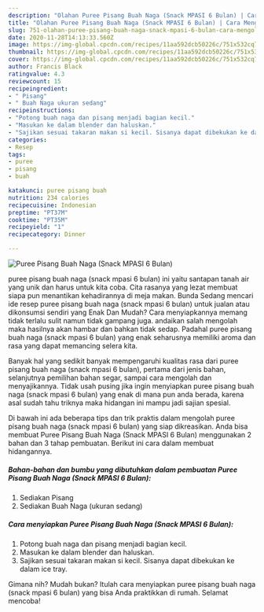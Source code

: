 ```yaml
---
description: "Olahan Puree Pisang Buah Naga (Snack MPASI 6 Bulan) | Cara Mengolah Puree Pisang Buah Naga (Snack MPASI 6 Bulan) Yang Bikin Ngiler"
title: "Olahan Puree Pisang Buah Naga (Snack MPASI 6 Bulan) | Cara Mengolah Puree Pisang Buah Naga (Snack MPASI 6 Bulan) Yang Bikin Ngiler"
slug: 751-olahan-puree-pisang-buah-naga-snack-mpasi-6-bulan-cara-mengolah-puree-pisang-buah-naga-snack-mpasi-6-bulan-yang-bikin-ngiler
date: 2020-11-28T14:13:33.560Z
image: https://img-global.cpcdn.com/recipes/11aa592dcb50226c/751x532cq70/puree-pisang-buah-naga-snack-mpasi-6-bulan-foto-resep-utama.jpg
thumbnail: https://img-global.cpcdn.com/recipes/11aa592dcb50226c/751x532cq70/puree-pisang-buah-naga-snack-mpasi-6-bulan-foto-resep-utama.jpg
cover: https://img-global.cpcdn.com/recipes/11aa592dcb50226c/751x532cq70/puree-pisang-buah-naga-snack-mpasi-6-bulan-foto-resep-utama.jpg
author: Francis Black
ratingvalue: 4.3
reviewcount: 15
recipeingredient:
- " Pisang"
- " Buah Naga ukuran sedang"
recipeinstructions:
- "Potong buah naga dan pisang menjadi bagian kecil."
- "Masukan ke dalam blender dan haluskan."
- "Sajikan sesuai takaran makan si kecil. Sisanya dapat dibekukan ke dalam ice tray."
categories:
- Resep
tags:
- puree
- pisang
- buah

katakunci: puree pisang buah 
nutrition: 234 calories
recipecuisine: Indonesian
preptime: "PT37M"
cooktime: "PT35M"
recipeyield: "1"
recipecategory: Dinner

---
```



![Puree Pisang Buah Naga (Snack MPASI 6 Bulan)](https://img-global.cpcdn.com/recipes/11aa592dcb50226c/751x532cq70/puree-pisang-buah-naga-snack-mpasi-6-bulan-foto-resep-utama.jpg)


puree pisang buah naga (snack mpasi 6 bulan) ini yaitu santapan tanah air yang unik dan harus untuk kita coba. Cita rasanya yang lezat membuat siapa pun menantikan kehadirannya di meja makan.
Bunda Sedang mencari ide resep puree pisang buah naga (snack mpasi 6 bulan) untuk jualan atau dikonsumsi sendiri yang Enak Dan Mudah? Cara menyiapkannya memang tidak terlalu sulit namun tidak gampang juga. andaikan salah mengolah maka hasilnya akan hambar dan bahkan tidak sedap. Padahal puree pisang buah naga (snack mpasi 6 bulan) yang enak seharusnya memiliki aroma dan rasa yang dapat memancing selera kita.

Banyak hal yang sedikit banyak mempengaruhi kualitas rasa dari puree pisang buah naga (snack mpasi 6 bulan), pertama dari jenis bahan, selanjutnya pemilihan bahan segar, sampai cara mengolah dan menyajikannya. Tidak usah pusing jika ingin menyiapkan puree pisang buah naga (snack mpasi 6 bulan) yang enak di mana pun anda berada, karena asal sudah tahu triknya maka hidangan ini mampu jadi sajian spesial.




Di bawah ini ada beberapa tips dan trik praktis dalam mengolah puree pisang buah naga (snack mpasi 6 bulan) yang siap dikreasikan. Anda bisa membuat Puree Pisang Buah Naga (Snack MPASI 6 Bulan) menggunakan 2 bahan dan 3 tahap pembuatan. Berikut ini cara dalam membuat hidangannya.

<!--inarticleads1-->

##### Bahan-bahan dan bumbu yang dibutuhkan dalam pembuatan Puree Pisang Buah Naga (Snack MPASI 6 Bulan):

1. Sediakan  Pisang
1. Sediakan  Buah Naga (ukuran sedang)




<!--inarticleads2-->

##### Cara menyiapkan Puree Pisang Buah Naga (Snack MPASI 6 Bulan):

1. Potong buah naga dan pisang menjadi bagian kecil.
1. Masukan ke dalam blender dan haluskan.
1. Sajikan sesuai takaran makan si kecil. Sisanya dapat dibekukan ke dalam ice tray.




Gimana nih? Mudah bukan? Itulah cara menyiapkan puree pisang buah naga (snack mpasi 6 bulan) yang bisa Anda praktikkan di rumah. Selamat mencoba!
